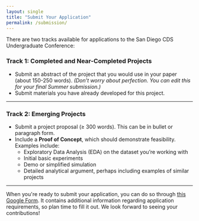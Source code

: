 ```yaml
---
layout: single
title: "Submit Your Application"
permalink: /submission/
---
```


There are two tracks available for applications to the San Diego CDS Undergraduate Conference:

### Track 1: Completed and Near-Completed Projects
- Submit an abstract of the project that you would use in your paper (about 150-250 words). *(Don’t worry about perfection. You can edit this for your final Summer submission.)*
- Submit materials you have already developed for this project.

---

### Track 2: Emerging Projects
- Submit a project proposal (≥ 300 words). This can be in bullet or paragraph form.
- Include a **Proof of Concept**, which should demonstrate feasibility. Examples include:
  - Exploratory Data Analysis (EDA) on the dataset you’re working with
  - Initial basic experiments
  - Demo or simplified simulation
  - Detailed analytical argument, perhaps including examples of similar projects

---

  When you're ready to submit your application, you can do so through [this Google Form](https://docs.google.com/forms/d/1rzDWWH-4ytHpyIjoJF7xkPvsrbebqWS-iH42dQ8ojOs/). It contains additional information regarding application requirements, so plan time to fill it out. We look forward to seeing your contributions!
